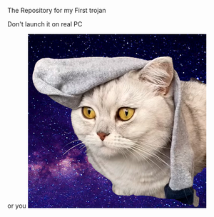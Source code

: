 The Repository for my First trojan

Don't launch it on real PC

or you
![](https://github.com/misha99fr/virusforinstaller/blob/main/galaxy.png?raw=true)

